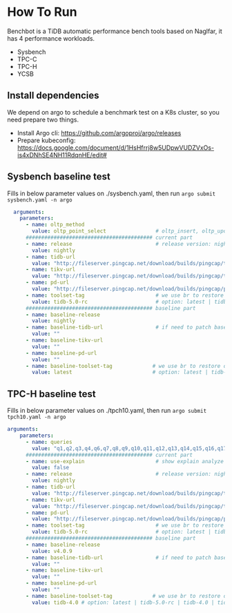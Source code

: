 # How To Run

Benchbot is a TiDB automatic performance bench tools based on Naglfar, it has 4 performance workloads.

* Sysbench
* TPC-C
* TPC-H
* YCSB

## Install dependencies

We depend on argo to schedule a benchmark test on a K8s cluster, so you need prepare two things.

* Install Argo cli: https://github.com/argoproj/argo/releases
* Prepare kubeconfig: https://docs.google.com/document/d/1HsHfrrj8w5UDpwVUDZVxOs-is4xDNhSE4NH11RdqnHE/edit#

## Sysbench baseline test

Fills in below parameter values on ./sysbench.yaml, then run `argo submit sysbench.yaml -n argo`

```yaml
  arguments:
    parameters:
      - name: oltp_method
        value: oltp_point_select                # oltp_insert, oltp_update_index, oltp_update_non_index, oltp_read_only, oltp_read_write, oltp_write_only
      ######################################### current part
      - name: release                           # release version: nightly, v3.0.x, v4.0.x
        value: nightly
      - name: tidb-url
        value: "http://fileserver.pingcap.net/download/builds/pingcap/tidb/215d8a2155d4505843cd70b0dea3e8bb39c1e416/centos7/tidb-server.tar.gz"
      - name: tikv-url
        value: "http://fileserver.pingcap.net/download/builds/pingcap/tikv/408f6ab319e83b10de60165530394ea1f85f50bb/centos7/tikv-server.tar.gz"
      - name: pd-url
        value: "http://fileserver.pingcap.net/download/builds/pingcap/pd/9efcf3a0860ab3988d9b0b53987819bedcc3a07f/centos7/pd-server.tar.gz"
      - name: toolset-tag                       # we use br to restore data, so you need fill in the toolset version
        value: tidb-5.0-rc                      # option: latest | tidb-5.0-rc | tidb-4.0 | tidb-3.0  . latest for master, tidb-4.0 for release-4.0
      ######################################### baseline part
      - name: baseline-release
        value: nightly
      - name: baseline-tidb-url                 # if need to patch baseline tidb binary version
        value: ""
      - name: baseline-tikv-url
        value: ""
      - name: baseline-pd-url
        value: ""
      - name: baseline-toolset-tag             # we use br to restore data, so you need fill in the toolset version
        value: latest                          # option: latest | tidb-5.0-rc | tidb-4.0 | tidb-3.0  . latest for master, tidb-4.0 for release-4.0
```

## TPC-H baseline test

Fills in below parameter values on ./tpch10.yaml, then run `argo submit tpch10.yaml -n argo`

```yaml
arguments:
    parameters:
      - name: queries
        value: "q1,q2,q3,q4,q6,q7,q8,q9,q10,q11,q12,q13,q14,q15,q16,q17,q18,q19,q20,q21,q22"
      ######################################### current part
      - name: use-explain                       # show explain analyze info?
        value: false
      - name: release                           # release version: nightly, v3.0.x, v4.0.x
        value: nightly
      - name: tidb-url
        value: "http://fileserver.pingcap.net/download/builds/pingcap/tidb/pr/5c0e04fbf5947b933c5809fd21a836b894b17196/centos7/tidb-server.tar.gz"
      - name: tikv-url
        value: "http://fileserver.pingcap.net/download/builds/pingcap/tikv/408f6ab319e83b10de60165530394ea1f85f50bb/centos7/tikv-server.tar.gz"
      - name: pd-url
        value: "http://fileserver.pingcap.net/download/builds/pingcap/pd/9efcf3a0860ab3988d9b0b53987819bedcc3a07f/centos7/pd-server.tar.gz"
      - name: toolset-tag                       # we use br to restore data, so you need fill in the toolset version
        value: tidb-5.0-rc                      # option: latest | tidb-5.0-rc | tidb-4.0 | tidb-3.0  . latest for master, tidb-4.0 for release-4.0
      ######################################### baseline part
      - name: baseline-release
        value: v4.0.9
      - name: baseline-tidb-url                 # if need to patch baseline tidb binary version
        value: ""
      - name: baseline-tikv-url
        value: ""
      - name: baseline-pd-url
        value: ""
      - name: baseline-toolset-tag             # we use br to restore data, so you need fill in the toolset version
        value: tidb-4.0 # option: latest | tidb-5.0-rc | tidb-4.0 | tidb-3.0  . latest for master, tidb-4.0 for release-4.0
```
